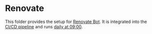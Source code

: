 # Renovate

This folder provides the setup for [Renovate Bot](https://github.com/renovatebot/renovate).
It is integrated into the [CI/CD pipeline](../../../.gitlab-ci.yml)
and runs [daily at 09:00](../../../libs/server/scripts/etc/cron.d/renovate).
